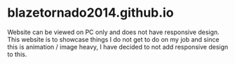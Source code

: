 # blazetornado2014.github.io
Website can be viewed on PC only and does not have responsive design. This website is to showcase things I do not get to do on my job and since this is animation / image heavy, I have decided to not add responsive design to this.
